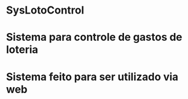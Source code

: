 # SysLotoControl
# Sistema para controle de gastos de loteria
# Sistema feito para ser utilizado via web
